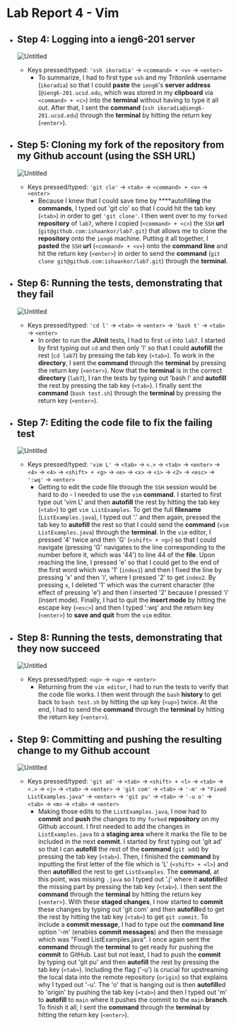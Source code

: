 # Lab Report 4 - Vim

- ## Step 4: Logging into a ieng6-201 server
  ![Untitled](https://github.com/ishaankor/cse15l-lab-reports/assets/113160688/bffcda05-01f8-48a7-9ed2-9ab71c052baa)
  - Keys pressed/typed: `'ssh ikoradia'` &rarr; `<command> + <v>` &rarr; `<enter>`
    - To summarize, I had to first type `ssh` and my Tritonlink username (`ikoradia`) so that I could **paste** the `ieng6`'s **server address** (`@ieng6-201.ucsd.edu`, which was stored in my **clipboard** via `<command> + <c>`) into the **terminal** without having to type it all out. After that, I sent the **command** (`ssh ikoradia@ieng6-201.ucsd.edu`) through the **terminal** by hitting the return key (`<enter>`). 
         
- ## Step 5: Cloning my fork of the repository from my Github account (using the SSH URL)
  ![Untitled](https://github.com/ishaankor/cse15l-lab-reports/assets/113160688/a502606f-fcd3-4b6a-a41d-991fccafa267)
  - Keys pressed/typed: `'git clo'` &rarr; `<tab>` &rarr; `<command> + <v>` &rarr; `<enter>`
    - Because I knew that I could save time by ****autofill**ing** the **commands**, I typed out 'git clo' so that I could hit the tab key (`<tab>`) in order to get `'git clone'`. I then went over to my `forked` **repository** of `lab7`, where I copied (`<command> + <c>`) the `SSH` **url** (`git@github.com:ishaankor/lab7.git`) that allows me to clone the **repository** onto the `ieng6` machine. Putting it all together, I **pasted** the `SSH` **url** (`<command> + <v>`) onto the **command line** and hit the return key (`<enter>`) in order to send the **command** (`git clone git@github.com:ishaankor/lab7.git`) through the **terminal**. 
  
- ## Step 6: Running the tests, demonstrating that they fail
  ![Untitled](https://github.com/ishaankor/cse15l-lab-reports/assets/113160688/ba0d5280-0e1f-4a58-a0fe-2fa933d9d7f2)
  - Keys pressed/typed: `'cd l'` &rarr; `<tab>` &rarr; `<enter>` &rarr; `'bash t'` &rarr; `<tab>` &rarr; `<enter>`
    - In order to run the **JUnit** tests, I had to first `cd` into `lab7`. I started by first typing out `cd` and then only 'l' so that I could **autofill** the rest (`cd lab7`) by pressing the tab key (`<tab>`). To work in the **directory**, I sent the **command** through the **terminal** by pressing the return key (`<enter>`). Now that the **terminal** is in the correct **directory** (`lab7`), I ran the tests by typing out 'bash l' and **autofill** the rest by pressing the tab key (`<tab>`). I finally sent the **command** (`bash test.sh`) through the **terminal** by pressing the return key (`<enter>`). 

- ## Step 7: Editing the code file to fix the failing test
  ![Untitled](https://github.com/ishaankor/cse15l-lab-reports/assets/113160688/7b4b7826-bd4e-41be-b4cd-a7caf1736675)
  - Keys pressed/typed: `'vim L'` &rarr; `<tab>` &rarr; `<.>` &rarr; `<tab>` &rarr; `<enter>` &rarr; `<4>` &rarr; `<4>` &rarr; `<shift> + <g>` &rarr; `<e>` &rarr; `<x>` &rarr; `<i>` &rarr; `<2>` &rarr; `<esc>` &rarr; `':wq'` &rarr; `<enter>`
    - Getting to edit the code file through the `SSH` session would be hard to do - I needed to use the `vim` **command**. I started to first type out 'vim L' and then **autofill** the rest by hitting the tab key (`<tab>`) to get `vim ListExamples`. To get the full **filename** (`ListExamples.java`), I typed out '.' and then again, pressed the tab key to **autofill** the rest so that I could send the **command** (`vim ListExamples.java`) through the **terminal**. In the `vim` editor, I pressed '4' twice and then 'G' (`<shift> + <g>`) so that I could navigate (pressing 'G' navigates to the line corresponding to the number before it, which was '44') to line 44 of the **file**. Upon reaching the line, I pressed 'e' so that I could get to the end of the first word which was '1' (`index1`) and then I fixed the line by pressing 'x' and then 'i', where I pressed '2' to get `index2`. By pressing `x`, I deleted '1' which was the current character (the effect of pressing 'e') and then I inserted '2' because I pressed 'i' (insert mode). Finally, I had to quit the **insert mode** by hitting the escape key (`<esc>`) and then I typed ':wq' and the return key (`<enter>`) to **save and quit** from the `vim` editor.
      
- ## Step 8: Running the tests, demonstrating that they now succeed <br> 
  ![Untitled](https://github.com/ishaankor/cse15l-lab-reports/assets/113160688/bbbe053e-ab2e-4683-8738-7389c22d4ec3)
  - Keys pressed/typed: `<up>` &rarr; `<up>` &rarr; `<enter>`
    - Returning from the `vim editor`, I had to run the tests to verify that the code file works. I then went through the `bash` **history** to get back to `bash test.sh` by hitting the up key (`<up>`) twice. At the end, I had to send the **command** through the **terminal** by hitting the return key (`<enter>`). 

- ## Step 9: Committing and pushing the resulting change to my Github account
  ![Untitled](https://github.com/ishaankor/cse15l-lab-reports/assets/113160688/86838bc4-368e-4f95-9de2-831bb55de8e3)
  - Keys pressed/typed: `'git ad'` &rarr; `<tab>` &rarr; `<shift> + <l>` &rarr; `<tab>` &rarr; `<.>` &rarr; `<j>` &rarr; `<tab>` &rarr; `<enter>` &rarr; `'git com'` &rarr; `<tab>` &rarr; `'-m'` &rarr; `"Fixed ListExamples.java"` &rarr; `<enter>` &rarr; `'git pu'` &rarr; `<tab>` &rarr; `'-u o'` &rarr; `<tab>` &rarr; `<m>` &rarr; `<tab>` &rarr; `<enter>`
    - Making those edits to the `ListExamples.java`, I now had to **commit** and **push** the changes to my `forked` **repository** on my Github account. I first needed to add the changes in `ListExamples.java` to a **staging area** where it marks the file to be included in the next **commit**. I started by first typing out 'git ad' so that I can **autofill** the rest of the **command** (`git add`) by pressing the tab key (`<tab>`). Then, I finished the **command** by inputting the first letter of the file which is 'L' (`<shift> + <l>`) and then **autofill**ed the rest to get `ListExamples`. The **command**, at this point, was missing `.java` so I typed out '.j' where it **autofill**ed the missing part by pressing the tab key (`<tab>`). I then sent the **command** through the **terminal** by hitting the return key (`<enter>`). With these **staged changes**, I now started to **commit** these changes by typing out 'git com' and then **autofill**ed to get the rest by hitting the tab key (`<tab>`) to get `git commit`. To include a **commit message**, I had to type out the **command line** option '-m' (enables **commit messages**) and then the message which was "Fixed ListExamples.java". I once again sent the **command** through the **terminal** to get ready for pushing the **commit** to GitHub. Last but not least, I had to push the **commit** by typing out 'git pu' and then **autofill** the rest by pressing the tab key (`<tab>`). Including the flag ('-u') is crucial for upstreaming the local data into the remote repository (`origin`) so that explains why I typed out '-u'. The 'o' that is hanging out is then **autofill**ed to 'origin' by pushing the tab key (`<tab>`) and then I typed out 'm' to **autofill** to `main` where it pushes the commit to the `main` **branch**. To finish it all, I sent the **command** through the **terminal** by hitting the return key (`<enter>`). 

